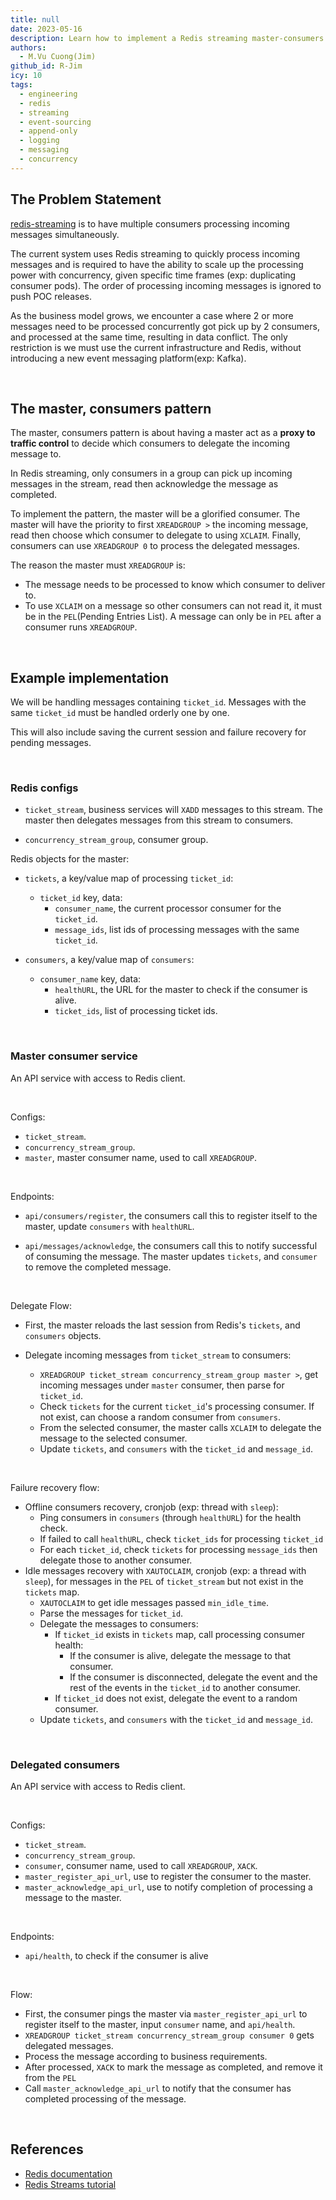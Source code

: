 ```yaml
---
title: null
date: 2023-05-16
description: Learn how to implement a Redis streaming master-consumers pattern to delegate messages, handle concurrency, and avoid data conflicts using Redis commands like XREADGROUP and XCLAIM.
authors:
  - M.Vu Cuong(Jim)
github_id: R-Jim
icy: 10
tags:
  - engineering
  - redis
  - streaming
  - event-sourcing
  - append-only
  - logging
  - messaging
  - concurrency
---
```


## The Problem Statement

[redis-streaming]() is to have multiple consumers processing incoming messages simultaneously.

The current system uses Redis streaming to quickly process incoming messages and is required to have the ability to scale up the processing power with concurrency, given specific time frames (exp: duplicating consumer pods). The order of processing incoming messages is ignored to push POC releases.

As the business model grows, we encounter a case where 2 or more messages need to be processed concurrently got pick up by 2 consumers, and processed at the same time, resulting in data conflict. The only restriction is we must use the current infrastructure and Redis, without introducing a new event messaging platform(exp: Kafka).

<br/>

## The master, consumers pattern

The master, consumers pattern is about having a master act as a **proxy to traffic control** to decide which consumers to delegate the incoming message to.

In Redis streaming, only consumers in a group can pick up incoming messages in the stream, read then acknowledge the message as completed.

To implement the pattern, the master will be a glorified consumer. The master will have the priority to first `XREADGROUP >` the incoming message, read then choose which consumer to delegate to using `XCLAIM`. Finally, consumers can use `XREADGROUP 0` to process the delegated messages.

The reason the master must `XREADGROUP` is:

- The message needs to be processed to know which consumer to deliver to.
- To use `XCLAIM` on a message so other consumers can not read it, it must be in the `PEL`(Pending Entries List). A message can only be in `PEL` after a consumer runs `XREADGROUP`.

<br/>

## Example implementation

We will be handling messages containing `ticket_id`. Messages with the same `ticket_id` must be handled orderly one by one.

This will also include saving the current session and failure recovery for pending messages.

<br/>

### Redis configs

- `ticket_stream`, business services will `XADD` messages to this stream. The master then delegates messages from this stream to consumers.

- `concurrency_stream_group`, consumer group.

Redis objects for the master:

- `tickets`, a key/value map of processing `ticket_id`:

  - `ticket_id` key, data:
    - `consumer_name`, the current processor consumer for the `ticket_id`.
    - `message_ids`, list ids of processing messages with the same `ticket_id`.

- `consumers`, a key/value map of `consumers`:
  - `consumer_name` key, data:
    - `healthURL`, the URL for the master to check if the consumer is alive.
    - `ticket_ids`, list of processing ticket ids.

<br/>

### Master consumer service

An API service with access to Redis client.

<br/>

Configs:

- `ticket_stream`.
- `concurrency_stream_group`.
- `master`, master consumer name, used to call `XREADGROUP`.

<br/>

Endpoints:

- `api/consumers/register`, the consumers call this to register itself to the master, update `consumers` with `healthURL`.

- `api/messages/acknowledge`, the consumers call this to notify successful of consuming the message. The master updates `tickets`, and `consumer` to remove the completed message.

<br/>

Delegate Flow:

- First, the master reloads the last session from Redis's `tickets`, and `consumers` objects.

- Delegate incoming messages from `ticket_stream` to consumers:
  - `XREADGROUP ticket_stream concurrency_stream_group master >`, get incoming messages under `master` consumer, then parse for `ticket_id`.
  - Check `tickets` for the current `ticket_id`'s processing consumer. If not exist, can choose a random consumer from `consumers`.
  - From the selected consumer, the master calls `XCLAIM` to delegate the message to the selected consumer.
  - Update `tickets`, and `consumers` with the `ticket_id` and `message_id`.

<br/>

Failure recovery flow:

- Offline consumers recovery, cronjob (exp: thread with `sleep`):
  - Ping consumers in `consumers` (through `healthURL`) for the health check.
  - If failed to call `healthURL`, check `ticket_ids` for processing `ticket_id`
  - For each `ticket_id`, check `tickets` for processing `message_ids` then delegate those to another consumer.
- Idle messages recovery with `XAUTOCLAIM`, cronjob (exp: a thread with `sleep`), for messages in the `PEL` of `ticket_stream` but not exist in the `tickets` map.
  - `XAUTOCLAIM` to get idle messages passed `min_idle_time`.
  - Parse the messages for `ticket_id`.
  - Delegate the messages to consumers:
    - If `ticket_id` exists in `tickets` map, call processing consumer health:
      - If the consumer is alive, delegate the message to that consumer.
      - If the consumer is disconnected, delegate the event and the rest of the events in the `ticket_id` to another consumer.
    - If `ticket_id` does not exist, delegate the event to a random consumer.
  - Update `tickets`, and `consumers` with the `ticket_id` and `message_id`.

<br/>

### Delegated consumers

An API service with access to Redis client.

<br/>

Configs:

- `ticket_stream`.
- `concurrency_stream_group`.
- `consumer`, consumer name, used to call `XREADGROUP`, `XACK`.
- `master_register_api_url`, use to register the consumer to the master.
- `master_acknowledge_api_url`, use to notify completion of processing a message to the master.

<br/>

Endpoints:

- `api/health`, to check if the consumer is alive

<br/>

Flow:

- First, the consumer pings the master via `master_register_api_url` to register itself to the master, input `consumer` name, and `api/health`.
- `XREADGROUP ticket_stream concurrency_stream_group consumer 0` gets delegated messages.
- Process the message according to business requirements.
- After processed, `XACK` to mark the message as completed, and remove it from the `PEL`
- Call `master_acknowledge_api_url` to notify that the consumer has completed processing of the message.

<br/>

## References

- [Redis documentation](https://redis.io/docs/)
- [Redis Streams tutorial](https://redis.io/docs/data-types/streams-tutorial/)
